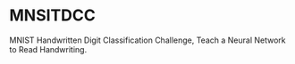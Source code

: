 # MNSITDCC
MNIST Handwritten Digit Classification Challenge, Teach a Neural Network to Read Handwriting.
